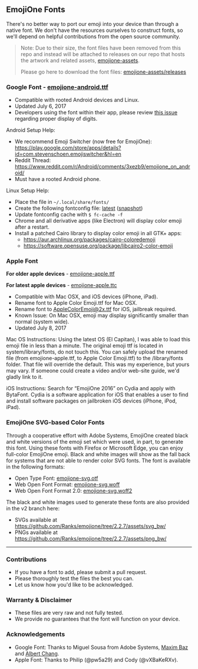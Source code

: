 ## EmojiOne Fonts

There's no better way to port our emoji into your device than through a native font.  We don't have the resources ourselves to construct fonts, so we'll depend on helpful contributions from the open source community.

> Note: Due to their size, the font files have been removed from this repo and instead will be attached to releases on our repo that hosts the artwork and related assets, [emojione-assets](https://github.com/emojione/emojione-assets).
>
> Please go here to download the font files: [emojione-assets/releases](https://github.com/emojione/emojione-assets/releases)
### Google Font - [emojione-android.ttf](https://github.com/emojione/emojione-assets/releases/download/3.1.2/emojione-android.ttf)

  * Compatible with rooted Android devices and Linux.
  * Updated July 6, 2017
  * Developers using the font within their app, please review [this issue](https://github.com/Ranks/emojione/issues/385) regarding proper display of digits.

Android Setup Help:
* We recommend Emoji Switcher (now free for EmojiOne): https://play.google.com/store/apps/details?id=com.stevenschoen.emojiswitcher&hl=en
* Reddit Thread: https://www.reddit.com/r/Android/comments/3xezb9/emojione_on_android/
* Must have a rooted Android phone.

Linux Setup Help:
  * Place the file in `~/.local/share/fonts/`
  * Create the following fontconfig file: [latest](https://github.com/maximbaz/dotfiles/blob/master/.config/fontconfig/conf.d/70-emojione-color.conf) ([snapshot](https://github.com/maximbaz/dotfiles/blob/b63b2fe4bb5362d207e407c646655070cd1251bc/.config/fontconfig/conf.d/70-emojione-color.conf))
  * Update fontconfig cache with `$ fc-cache -f`
  * Chrome and all derivative apps (like Electron) will display color emoji after a restart.
  * Install a patched Cairo library to display color emoji in all GTK+ apps:
    * https://aur.archlinux.org/packages/cairo-coloredemoji
    * https://software.opensuse.org/package/libcairo2-color-emoji

### Apple Font

**For older apple devices** - [emojione-apple.ttf](https://github.com/emojione/emojione-assets/releases/download/3.1.2/emojione-apple.ttf)

**For latest apple devices** - [emojione-apple.ttc](https://github.com/emojione/emojione-assets/releases/download/3.1.2/emojione-apple.ttc)

  * Compatible with Mac OSX, and iOS devices (iPhone, iPad).
  * Rename font to Apple Color Emoji.ttf for Mac OSX.
  * Rename font to AppleColorEmoji@2x.ttf for iOS, jailbreak required.
  * Known Issue: On Mac OSX, emoji may display significantly smaller than normal (system wide).
  * Updated July 8, 2017
  
Mac OS Instructions:
Using the latest OS (El Capitan), I was able to load this emoji file in less than a minute.  The original emoji ttf is located in system/library/fonts, do not touch this.  You can safely upload the renamed file (from emojione-apple.ttf, to Apple Color Emoji.ttf) to the /library/fonts folder.  That file will override the default.  This was my experience, but yours may vary.  If someone could create a video and/or web-site guide, we'd gladly link to it.

iOS Instructions:
Search for “EmojiOne 2016” on Cydia and apply with BytaFont. Cydia is a software application for iOS that enables a user to find and install software packages on jailbroken iOS devices (iPhone, iPod, iPad).

### EmojiOne SVG-based Color Fonts
Through a cooperative effort with Adobe Systems, EmojiOne created black and white versions of the emoji set which were used, in part, to generate this font. Using these fonts with Firefox or Microsoft Edge, you can enjoy full-color EmojiOne emoji. Black and white images will show as the fall back for systems that are not able to render color SVG fonts. The font is available in the following formats:

  * Open Type Font: [emojione-svg.otf](https://github.com/emojione/emojione-assets/releases/download/3.1.2/emojione-svg.otf)
  * Web Open Font Format: [emojione-svg.woff](https://github.com/emojione/emojione-assets/releases/download/3.1.2/emojione-svg.woff)
  * Web Open Font Format 2.0: [emojione-svg.woff2](https://github.com/emojione/emojione-assets/releases/download/3.1.2/emojione-svg.woff2)

The black and white images used to generate these fonts are also provided in the v2 branch here:

  * SVGs available at https://github.com/Ranks/emojione/tree/2.2.7/assets/svg_bw/
  * PNGs available at https://github.com/Ranks/emojione/tree/2.2.7/assets/png_bw/

---
  
### Contributions
  * If you have a font to add, please submit a pull request.  
  * Please thoroughly test the files the best you can.  
  * Let us know how you'd like to be acknowledged.  

### Warranty & Disclaimer
  * These files are very raw and not fully tested.  
  * We provide no guarantees that the font will function on your device.
  
### Acknowledgements
  * Google Font: Thanks to Miguel Sousa from Adobe Systems, [Maxim Baz](https://github.com/maximbaz) and [Albert Chang](https://github.com/mxalbert1996).
  * Apple Font: Thanks to Philip (@pw5a29) and Cody (@vXBaKeRXv).